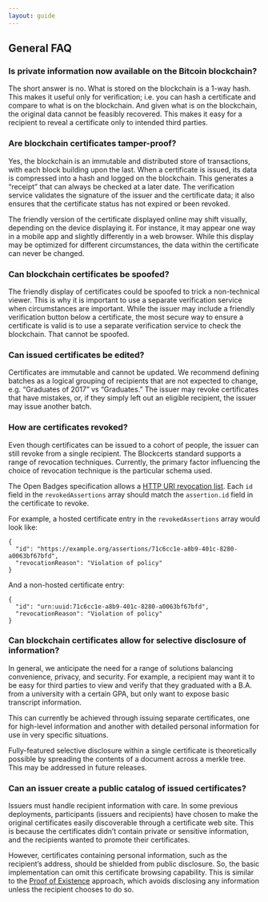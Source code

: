 ```yaml
---
layout: guide
---
```


## General FAQ

### Is private information now available on the Bitcoin blockchain?

The short answer is no. What is stored on the blockchain is a 1-way hash. This makes it useful only for verification; i.e. you can hash a certificate and compare to what is on the blockchain. And given what is on the blockchain, the original data cannot be feasibly recovered. This makes it easy for a recipient to reveal a certificate only to intended third parties.

### Are blockchain certificates tamper-proof?

Yes, the blockchain is an immutable and distributed store of transactions, with each block building upon the last. When a certificate is issued, its data is compressed into a hash and logged on the blockchain. This generates a “receipt” that can always be checked at a later date. The verification service validates the signature of the issuer and the certificate data; it also ensures that the certificate status has not expired or been revoked.

The friendly version of the certificate displayed online may shift visually, depending on the device displaying it. For instance, it may appear one way in a mobile app and slightly differently in a web browser. While this display may be optimized for different circumstances, the data within the certificate can never be changed.

### Can blockchain certificates be spoofed?

The friendly display of certificates could be spoofed to trick a non-technical viewer. This is why it is important to use a separate verification service when circumstances are important. While the issuer may include a friendly verification button below a certificate, the most secure way to ensure a certificate is valid is to use a separate verification service to check the blockchain. That cannot be spoofed.

### Can issued certificates be edited?

Certificates are immutable and cannot be updated. We recommend defining batches as a logical grouping of recipients that are not expected to change, e.g. “Graduates of 2017” vs “Graduates.” The issuer may revoke certificates that have mistakes, or, if they simply left out an eligible recipient, the issuer may issue another batch.

### How are certificates revoked?

Even though certificates  can be issued to a cohort of people, the issuer can still revoke from a single recipient. The Blockcerts standard supports a range of revocation techniques. Currently, the primary factor influencing the choice of revocation technique is the particular schema used. 

The Open Badges specification allows a [HTTP URI revocation list](https://openbadgespec.org/#RevocationList). Each `id` field in the `revokedAssertions` array should match the `assertion.id` field in the certificate to revoke. 

For example, a hosted certificate entry in the `revokedAssertions` array would look like:

```
{
  "id": "https://example.org/assertions/71c6cc1e-a8b9-401c-8280-a0063bf67bfd",
  "revocationReason": "Violation of policy"
}
```

And a non-hosted certificate entry:

```
{
  "id": "urn:uuid:71c6cc1e-a8b9-401c-8280-a0063bf67bfd",
  "revocationReason": "Violation of policy"
}
```

### Can blockchain certificates allow for selective disclosure of information?

In general, we anticipate the need for a range of solutions balancing convenience, privacy, and security. For example, a recipient may want it to be easy for third parties to view and verify that they graduated with a B.A. from a university with a certain GPA, but only want to expose basic transcript information.

This can currently be achieved through issuing separate certificates, one for high-level information and another with detailed personal information for use in very specific situations.

Fully-featured selective disclosure within a single certificate is theoretically possible by spreading the contents of a document across a merkle tree. This may be addressed in future releases.

### Can an issuer create a public catalog of issued certificates?

Issuers must handle recipient information with care. In some previous deployments, participants (issuers and recipients) have chosen to make the original certificates easily discoverable through a certificate web site. This is because the certificates didn’t contain private or sensitive information, and the recipients wanted to promote their certificates.

However, certificates containing personal information, such as the recipient’s address, should be shielded from public disclosure. So, the basic implementation can omit this certificate browsing capability. This is similar to the [Proof of Existence](https://proofofexistence.com/) approach, which avoids disclosing any information unless the recipient chooses to do so.
